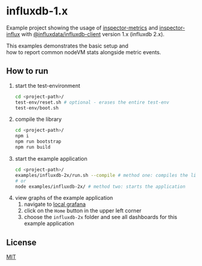 # influxdb-1.x

Example project showing the usage of [inspector-metrics](https://github.com/rstiller/inspector-metrics) and [inspector-influx](https://github.com/rstiller/inspector-metrics/tree/master/packages/inspector-influx) with [@influxdata/influxdb-client](@influxdata/influxdb-client) version 1.x (influxdb 2.x).

This examples demonstrates the basic setup and   
how to report common nodeVM stats alongside metric events.

## How to run

1. start the test-environment
   ```bash
   cd <project-path>/
   test-env/reset.sh # optional - erases the entire test-env
   test-env/boot.sh
   ```
1. compile the library
   ```bash
   cd <project-path>/
   npm i
   npm run bootstrap
   npm run build
   ```
1. start the example application
   ```bash
   cd <project-path>/
   examples/influxdb-2x/run.sh --compile # method one: compiles the lib and starts the application
   # or
   node examples/influxdb-2x/ # method two: starts the application
   ```
1. view graphs of the example application  
   1. navigate to [local grafana](http://localhost:3000)
   1. click on the `Home` button in the upper left corner
   1. choose the `influxdb-2x` folder and see all dashboards for this example application

## License

[MIT](https://www.opensource.org/licenses/mit-license.php)
